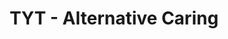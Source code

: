 ---
title: "TYT - Alternative Caring"
url: /esslingen-am-neckar/tyt-alternative-caring/
shop: Allgemein
---